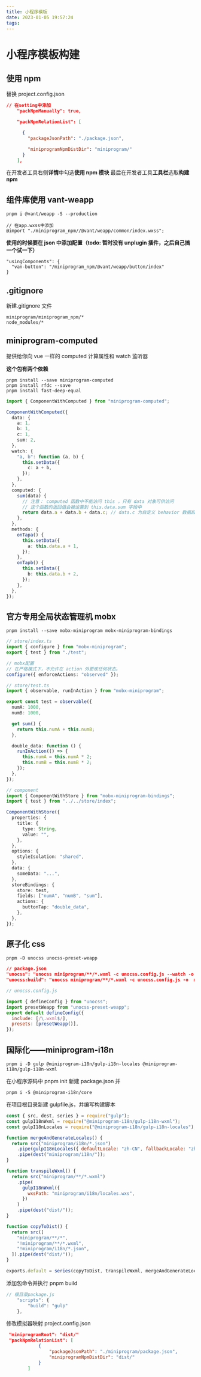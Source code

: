 ```yaml
---
title: 小程序模板
date: 2023-01-05 19:57:24
tags:
---
```


# 小程序模板构建

## 使用 npm

替换 project.config.json

```json
// 在setting中添加
    "packNpmManually": true,

    "packNpmRelationList": [

      {
        "packageJsonPath": "./package.json",

        "miniprogramNpmDistDir": "miniprogram/"
      }
    ],
```

在开发者工具右侧**详情**中勾选**使用 npm 模块**
最后在开发者工具**工具栏**选取**构建 npm**

## 组件库使用 vant-weapp

```
pnpm i @vant/weapp -S --production
```

```wxss
// 在app.wxss中添加
@import "./miniprogram_npm//@vant/weapp/common/index.wxss";
```

**使用的时候要在 json 中添加配置（todo: 暂时没有 unplugin 插件，之后自己搞一个试一下）**

```
"usingComponents": {
  "van-button": "/miniprogram_npm/@vant/weapp/button/index"
}
```

## .gitignore

新建.gitignore 文件

```
miniprogram/miniprogram_npm/*
node_modules/*
```

## miniprogram-computed

提供给你向 vue 一样的 computed 计算属性和 watch 监听器

**这个包有两个依赖**

```
pnpm install --save miniprogram-computed
pnpm install rfdc --save
pnpm install fast-deep-equal
```

```ts
import { ComponentWithComputed } from "miniprogram-computed";

ComponentWithComputed({
  data: {
    a: 1,
    b: 1,
    c: 1,
    sum: 2,
  },
  watch: {
    "a, b": function (a, b) {
      this.setData({
        c: a + b,
      });
    },
  },
  computed: {
    sum(data) {
      // 注意： computed 函数中不能访问 this ，只有 data 对象可供访问
      // 这个函数的返回值会被设置到 this.data.sum 字段中
      return data.a + data.b + data.c; // data.c 为自定义 behavior 数据段
    },
  },
  methods: {
    onTapa() {
      this.setData({
        a: this.data.a + 1,
      });
    },
    onTapb() {
      this.setData({
        b: this.data.b + 2,
      });
    },
  },
});
```

## 官方专用全局状态管理机 mobx

```
pnpm install --save mobx-miniprogram mobx-miniprogram-bindings
```

```ts
// store/index.ts
import { configure } from "mobx-miniprogram";
export { test } from "./test";

// mobx配置
// 在严格模式下，不允许在 action 外更改任何状态。
configure({ enforceActions: "observed" });
```

```ts
// store/test.ts
import { observable, runInAction } from "mobx-miniprogram";

export const test = observable({
  numA: 1000,
  numB: 1000,

  get sum() {
    return this.numA + this.numB;
  },

  double_data: function () {
    runInAction(() => {
      this.numA = this.numA * 2;
      this.numB = this.numB * 2;
    });
  },
});
```

```ts
// component
import { ComponentWithStore } from "mobx-miniprogram-bindings";
import { test } from "../../store/index";

ComponentWithStore({
  properties: {
    title: {
      type: String,
      value: "",
    },
  },
  options: {
    styleIsolation: "shared",
  },
  data: {
    someData: "...",
  },
  storeBindings: {
    store: test,
    fields: ["numA", "numB", "sum"],
    actions: {
      buttonTap: "double_data",
    },
  },
});
```

## 原子化 css

```
pnpm -D unocss unocss-preset-weapp
```

```json
// package.json
"unocss": "unocss miniprogram/**/*.wxml -c unocss.config.js --watch -o miniprogram/unocss.wxss",
"unocss:build": "unocss miniprogram/**/*.wxml -c unocss.config.js -o  miniprogram/unocss.wxss"
```

```js
// unocss.config.js

import { defineConfig } from "unocss";
import presetWeapp from "unocss-preset-weapp";
export default defineConfig({
  include: [/\.wxml$/],
  presets: [presetWeapp()],
});
```

## 国际化——miniprogram-i18n

```
pnpm i -D gulp @miniprogram-i18n/gulp-i18n-locales @miniprogram-i18n/gulp-i18n-wxml
```

在小程序源码中 pnpm init 新建 package.json 并

```
pnpm i -S @miniprogram-i18n/core
```

在项目根目录新建 gulpfile.js，并编写构建脚本

```js
const { src, dest, series } = require("gulp");
const gulpI18nWxml = require("@miniprogram-i18n/gulp-i18n-wxml");
const gulpI18nLocales = require("@miniprogram-i18n/gulp-i18n-locales");

function mergeAndGenerateLocales() {
  return src("miniprogram/i18n/*.json")
    .pipe(gulpI18nLocales({ defaultLocale: "zh-CN", fallbackLocale: "zh-CN" }))
    .pipe(dest("miniprogram/i18n/"));
}

function transpileWxml() {
  return src("miniprogram/**/*.wxml")
    .pipe(
      gulpI18nWxml({
        wxsPath: "miniprogram/i18n/locales.wxs",
      })
    )
    .pipe(dest("dist/"));
}

function copyToDist() {
  return src([
    "miniprogram/**/*",
    "!miniprogram/**/*.wxml",
    "!miniprogram/i18n/*.json",
  ]).pipe(dest("dist/"));
}

exports.default = series(copyToDist, transpileWxml, mergeAndGenerateLocales);
```

添加包命令并执行 pnpm build

```js
// 根目录package.js
    "scripts": {
        "build": "gulp"
    },
```

修改模拟器映射 project.config.json

```json
 "miniprogramRoot": "dist/"
 "packNpmRelationList": [
            {
                "packageJsonPath": "./miniprogram/package.json",
                "miniprogramNpmDistDir": "dist/"
            }
        ]
```
